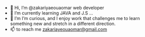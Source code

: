 - 👋 Hi, I’m @zakariyaeouaomar web developer
- 🌱 I’m currently learning JAVA and J.S ...
- 💞️ I’m  I’m curious, and I enjoy work that challenges me to learn something new and stretch in a different direction. 
- 📫 to reach me zakariayeouaomar@gmail.com


